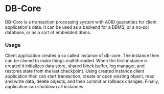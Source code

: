 # DB-Core

DB-Core is a transaction processing system with ACID guaranties for client application's data. 
It can be used as a backend for a DBMS, or a no-sql database, or as a sort of embedded dbms.


### Usage

Client application creates a so called instance of db-core. The instance then can be cloned to make things multithreaded.
When the first instance is created it initializes data store, shared block buffer, log manager, and restores state from the last checkpoint.
Using created instance client application then can start transaction, create or open existing object, read and write data, delete objects, and then commit or rollback changes.
Finally, application can shutdown all instances.
